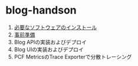 # blog-handson

1. [必要なソフトウェアのインストール](install.md)
1. [事前準備](prep.md)
1. Blog APIの実装およびデプロイ
1. Blog UIの実装およびデプロイ
1. PCF MetricsのTrace Exporterで分散トレーシング
